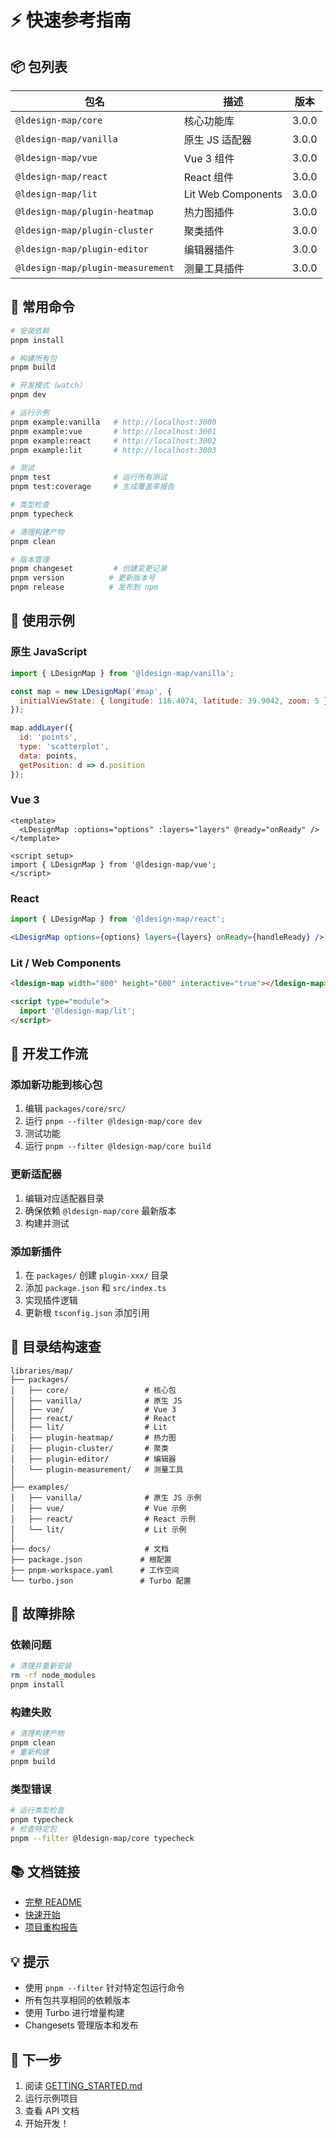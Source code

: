 # ⚡ 快速参考指南

## 📦 包列表

| 包名 | 描述 | 版本 |
|------|------|------|
| `@ldesign-map/core` | 核心功能库 | 3.0.0 |
| `@ldesign-map/vanilla` | 原生 JS 适配器 | 3.0.0 |
| `@ldesign-map/vue` | Vue 3 组件 | 3.0.0 |
| `@ldesign-map/react` | React 组件 | 3.0.0 |
| `@ldesign-map/lit` | Lit Web Components | 3.0.0 |
| `@ldesign-map/plugin-heatmap` | 热力图插件 | 3.0.0 |
| `@ldesign-map/plugin-cluster` | 聚类插件 | 3.0.0 |
| `@ldesign-map/plugin-editor` | 编辑器插件 | 3.0.0 |
| `@ldesign-map/plugin-measurement` | 测量工具插件 | 3.0.0 |

## 🚀 常用命令

```bash
# 安装依赖
pnpm install

# 构建所有包
pnpm build

# 开发模式（watch）
pnpm dev

# 运行示例
pnpm example:vanilla   # http://localhost:3000
pnpm example:vue       # http://localhost:3001
pnpm example:react     # http://localhost:3002
pnpm example:lit       # http://localhost:3003

# 测试
pnpm test              # 运行所有测试
pnpm test:coverage     # 生成覆盖率报告

# 类型检查
pnpm typecheck

# 清理构建产物
pnpm clean

# 版本管理
pnpm changeset         # 创建变更记录
pnpm version          # 更新版本号
pnpm release          # 发布到 npm
```

## 📝 使用示例

### 原生 JavaScript

```javascript
import { LDesignMap } from '@ldesign-map/vanilla';

const map = new LDesignMap('#map', {
  initialViewState: { longitude: 116.4074, latitude: 39.9042, zoom: 5 }
});

map.addLayer({
  id: 'points',
  type: 'scatterplot',
  data: points,
  getPosition: d => d.position
});
```

### Vue 3

```vue
<template>
  <LDesignMap :options="options" :layers="layers" @ready="onReady" />
</template>

<script setup>
import { LDesignMap } from '@ldesign-map/vue';
</script>
```

### React

```jsx
import { LDesignMap } from '@ldesign-map/react';

<LDesignMap options={options} layers={layers} onReady={handleReady} />
```

### Lit / Web Components

```html
<ldesign-map width="800" height="600" interactive="true"></ldesign-map>

<script type="module">
  import '@ldesign-map/lit';
</script>
```

## 🔧 开发工作流

### 添加新功能到核心包

1. 编辑 `packages/core/src/`
2. 运行 `pnpm --filter @ldesign-map/core dev`
3. 测试功能
4. 运行 `pnpm --filter @ldesign-map/core build`

### 更新适配器

1. 编辑对应适配器目录
2. 确保依赖 `@ldesign-map/core` 最新版本
3. 构建并测试

### 添加新插件

1. 在 `packages/` 创建 `plugin-xxx/` 目录
2. 添加 `package.json` 和 `src/index.ts`
3. 实现插件逻辑
4. 更新根 `tsconfig.json` 添加引用

## 📂 目录结构速查

```
libraries/map/
├── packages/
│   ├── core/                 # 核心包
│   ├── vanilla/              # 原生 JS
│   ├── vue/                  # Vue 3
│   ├── react/                # React
│   ├── lit/                  # Lit
│   ├── plugin-heatmap/       # 热力图
│   ├── plugin-cluster/       # 聚类
│   ├── plugin-editor/        # 编辑器
│   └── plugin-measurement/   # 测量工具
│
├── examples/
│   ├── vanilla/              # 原生 JS 示例
│   ├── vue/                  # Vue 示例
│   ├── react/                # React 示例
│   └── lit/                  # Lit 示例
│
├── docs/                     # 文档
├── package.json             # 根配置
├── pnpm-workspace.yaml      # 工作空间
└── turbo.json               # Turbo 配置
```

## 🐛 故障排除

### 依赖问题

```bash
# 清理并重新安装
rm -rf node_modules
pnpm install
```

### 构建失败

```bash
# 清理构建产物
pnpm clean
# 重新构建
pnpm build
```

### 类型错误

```bash
# 运行类型检查
pnpm typecheck
# 检查特定包
pnpm --filter @ldesign-map/core typecheck
```

## 📚 文档链接

- [完整 README](./README_WORKSPACE.md)
- [快速开始](./GETTING_STARTED.md)
- [项目重构报告](./PROJECT_RESTRUCTURE_COMPLETE.md)

## 💡 提示

- 使用 `pnpm --filter` 针对特定包运行命令
- 所有包共享相同的依赖版本
- 使用 Turbo 进行增量构建
- Changesets 管理版本和发布

## 🎯 下一步

1. 阅读 [GETTING_STARTED.md](./GETTING_STARTED.md)
2. 运行示例项目
3. 查看 API 文档
4. 开始开发！

